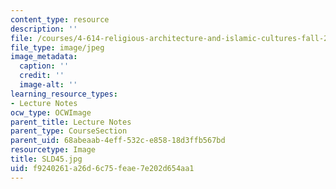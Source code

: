 ```yaml
---
content_type: resource
description: ''
file: /courses/4-614-religious-architecture-and-islamic-cultures-fall-2002/f9240261a26d6c75feae7e202d654aa1_SLD45.jpg
file_type: image/jpeg
image_metadata:
  caption: ''
  credit: ''
  image-alt: ''
learning_resource_types:
- Lecture Notes
ocw_type: OCWImage
parent_title: Lecture Notes
parent_type: CourseSection
parent_uid: 68abeaab-4eff-532c-e858-18d3ffb567bd
resourcetype: Image
title: SLD45.jpg
uid: f9240261-a26d-6c75-feae-7e202d654aa1
---
```


